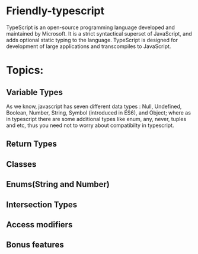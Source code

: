 # Friendly-typescript
TypeScript is an open-source programming language developed and maintained by Microsoft. It is a strict syntactical superset of JavaScript, and adds optional static typing to the language. TypeScript is designed for development of large applications and transcompiles to JavaScript.
# Topics:
## Variable Types
As we know, javascript has seven different data types : Null, Undefined, Boolean, Number, String, Symbol (introduced in ES6), and Object;
where as in typescript there are some additional types like enum, any, never, tuples and etc, thus you need not to worry about compatibilty in typescript.
## Return Types
## Classes
## Enums(String and Number)
## Intersection Types
## Access modifiers
## Bonus features
